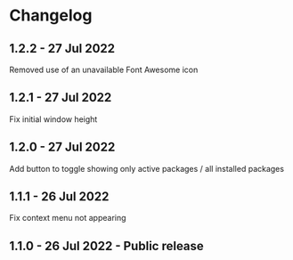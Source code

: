 # Changelog

## 1.2.2 - 27 Jul 2022

Removed use of an unavailable Font Awesome icon

## 1.2.1 - 27 Jul 2022

Fix initial window height

## 1.2.0 - 27 Jul 2022

Add button to toggle showing only active packages / all installed packages

## 1.1.1 - 26 Jul 2022

Fix context menu not appearing

## 1.1.0 - 26 Jul 2022 - Public release
